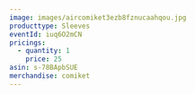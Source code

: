 ```yaml
---
image: images/aircomiket3ezb8fznucaahqou.jpg
producttype: Sleeves
eventId: iuq6O2mCN
pricings:
  - quantity: 1
    price: 25
asin: s-78BApbSUE
merchandise: comiket
---
```

